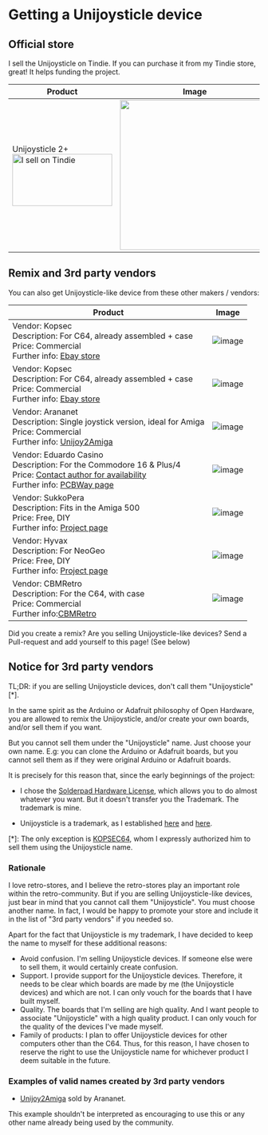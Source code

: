 # Getting a Unijoysticle device

## Official store

I sell the Unijoysticle on Tindie. If you can purchase it from my Tindie store, great! It helps funding the project.

| Product | Image |
| ------- | ----- |
| Unijoysticle 2+<br><a href="https://www.tindie.com/stores/riq/?ref=offsite_badges&utm_source=sellers_riq&utm_medium=badges&utm_campaign=badge_large"><img src="https://d2ss6ovg47m0r5.cloudfront.net/badges/tindie-larges.png" alt="I sell on Tindie" width="200" height="104"></a> | <img src="https://lh3.googleusercontent.com/pw/AM-JKLUXjtgKSpJq7tH98-28yuaWiBRLN9y0tF5wdYgk4cfPPnoVxpX2astdSZLqT5JVz2Sddw7OIjZ4xDtDL2yf04rxHvgVgu_m74OlERyXDkTKn1VnrxQWaQpGT-xA0ydgKCcCqVGhh9a_0VpfasM_PGLnOg=-no" width="300"> |

## Remix and 3rd party vendors

You can also get Unijoysticle-like device from these other makers / vendors:

| Product | Image |
| ------- | ----- |
| Vendor: Kopsec <br>Description: For C64, already assembled + case<br>Price: Commercial<br>Further info: [Ebay store][kopsec_store] |  ![image][kopsec_image] |
| Vendor: Kopsec <br>Description: For C64, already assembled + case<br>Price: Commercial<br>Further info: [Ebay store][kopsec_store_2] |  ![image][kopsec_image_2] |
| Vendor: Arananet<br>Description: Single joystick version, ideal for Amiga<br>Price: Commercial<br>Further info: [Unijoy2Amiga][arananet_store] | ![image][arananet_image] |
| Vendor: Eduardo Casino<br>Description: For the Commodore 16 & Plus/4<br>Price: [Contact author for availability][casino_contact]<br>Further info: [PCBWay page][casino_store] | ![image][casino_image] |
| Vendor: SukkoPera<br>Description: Fits in the Amiga 500<br>Price: Free, DIY<br>Further info: [Project page][sukkopera_store] <br> | ![image][sukkopera_image] |
| Vendor: Hyvax<br>Description: For NeoGeo<br>Price: Free, DIY<br>Further info: [Project page][hyvax_store] | ![image][hyvax_image] |
| Vendor: CBMRetro<br>Description: For the C64, with case<br>Price: Commercial<br>Further info:[CBMRetro][cbmretro_store] | ![image][cbmretro_image] |

[kopsec_store]: https://www.ebay.es/itm/Unijoysticle-2-in-case-Use-modern-Bluetooth-gamepads-in-your-Commodore-64-128-/233557376702
[kopsec_image]: https://lh3.googleusercontent.com/pw/ACtC-3c3XC07S03WVHKnlZhrbDd7g9YkG5QHW35Gv-PgX62odPKok5A56Jc3drYu_W2yBhXJ1k_8Qs5S2I1sKtcqXm_IgPiof5d-7Ztjrj_EIfTfWidgIg9KifyYBrLJJnKS0KcBHzLaxti-tnJdMmQ_YKEV_Q=-no-w350
[kopsec_store_2]: https://www.ebay.com/itm/234098469225?hash=item36815b2969:g:XZAAAOSwqZ9gqRBV
[kopsec_image_2]: https://lh3.googleusercontent.com/pw/AM-JKLVrpAojqCiWSkTNUB5eoIpwqwBYiJoVIrUoYUF-AdfGDXaBMCN6D88mDG2xQLi3iXRD1v_9iStIxBxhHoT7EmrvMS-lTvlOMxmksSDtOuEcffDZZVzxIo4XMyD4qd21WuseRUxk0IstAqKljqmnoBu56Q=-no-w350
[arananet_store]: https://www.arananet.net/pedidos/product/unijoy2amiga-db9-to-bluetooth-adapter-for-amiga
[arananet_image]: https://lh3.googleusercontent.com/pw/ACtC-3c9fxhjTgrKxflOyt39B3czHvLyBthrH7tFVWgUPfYTpQF_kaiuQ4wD4eUnSknf4_GLummIaJBroMAi5l4rZbXd_M0exZCglngv4BroeP6ua4UJhe1xYUWoXCNocr1NgHmINu67gSTNSu3Yf_k8YeV_lA=-no-w350
[casino_store]: https://www.pcbway.com/project/shareproject/Unijoysticle_2_for_Commodore_TED_series_of_computers__c16__c116_and_Plus_4__1.html
[casino_contact]: mail@eduardocasino.es
[casino_image]: https://lh3.googleusercontent.com/pw/AM-JKLXPLQvMdhgu51A-oNVx3er65vPHsRPHEq6PqQ67yw8JKU62-fL2edlPtO8bYyDLLjJ3AmiMQtdNzosb1_HpnLdNwqNum988Xo99m7AEIyUaFe1tXoQl8J0HKNz45nlJKugs86MGJdTwk4ioN-3JziP-rw=w350-no?authuser=0
[sukkopera_store]: https://gitlab.com/SukkoPera/unijoysticle2
[sukkopera_image]: https://lh3.googleusercontent.com/pw/AM-JKLXelHShcrWyNvOgKNv2yxMaGUA45378q-8cOzLABXbgeAnSG2svXBY2hY7XcggGakgsmkfHVzUiVopgxK730Z6VTPI1sFnK-trwQGrpejReA-jO7K1DtrZ7wxbfZfHu67iNmQZ-k7VY6oOE5oSInpLBrw=w350-no?authuser=0
[hyvax_store]: https://gitlab.com/ricardoquesada/unijoysticle2/-/tree/main/contrib/unijoysticle2-neogeo
[hyvax_image]: https://lh3.googleusercontent.com/pw/AM-JKLUoGfsqpTawu8hHNKW7fS_aZSv0JAx0VG82fqxsmhryK5XkRFE5g9dNY9QJgMAVyVyg_bjyClJHQ7zlahdeSEVSyDnlK2BBPZ-eCefoBb2Ttzut3vnSTUPMoKhofdyt5t4wXDLvMOMtnTv2wp59E-P_Rw=w350-no?authuser=0
[cbmretro_store]: https://cbmretro.fi/product/bluetooth-controller-adapter/
[cbmretro_image]: https://lh3.googleusercontent.com/pw/AM-JKLVdFl9R70hd7A9zvulx5vRModyWT6h1j7CjL_m5m72dsKSNOU2gV44EL9KVvziwdt6mwo2y91wzan6BKhsql0ZbWUPoP3ZXOTLojcKsjJrCVjpFnQK7iJ1JXyjIdp1zd2XhFkR82ImZV-9Vr_3soAez3A=w350-no?authuser=0

Did you create a remix? Are you selling Unijoysticle-like devices? Send a Pull-request and add yourself to this page! (See below)

## Notice for 3rd party vendors

TL;DR: if you are selling Unijoysticle devices, don't call them "Unijoysticle" [*].

In the same spirit as the Arduino or Adafruit philosophy of Open Hardware,
you are allowed to remix the Unijoysticle, and/or create your own boards, and/or sell
them if you want.

But you cannot sell them under the "Unijoysticle" name. Just choose your own name.
E.g: you can clone the Arduino or Adafruit boards, but you cannot sell them
as if they were original Arduino or Adafruit boards.

It is precisely for this reason that, since the early beginnings of the project:

* I chose the [Solderpad Hardware License][license],
  which allows you to do almost whatever you want. But it doesn't transfer you
  the Trademark. The trademark is mine.

* Unijoysticle is a trademark, as I established [here][uni1_tm] and [here][uni2_tm].

[*]: The only exception is [KOPSEC64][kopsec64], whom I expressly authorized him to sell
     them using the Unijoysticle name.

[license]: http://solderpad.org/licenses/SHL-2.0/
[uni1_tm]: https://retro.moe/unijoysticle/
[uni2_tm]: https://retro.moe/unijoysticle2/
[kopsec64]: https://www.ebay.com/usr/cespok_64?_trksid=p2047675.m3561.l2559

### Rationale

I love retro-stores, and I believe the retro-stores play an important role within the retro-community.
But if you are selling Unijoysticle-like devices, just bear in mind that you cannot call them "Unijoysticle".
You must choose another name. In fact, I would be happy to promote your store and include it in the
list of "3rd party vendors" if you needed so.

Apart for the fact that Unijoysticle is my trademark, I have decided to keep the name to myself for these
additional reasons:

* Avoid confusion.
  I'm selling Unijoysticle devices. If someone else were to sell them, it would certainly
  create confusion.
* Support.
  I provide support for the Unijoysticle devices. Therefore, it needs to be clear which boards are made by me (the Unijoysticle devices) and which are not. I can only vouch for the boards that I have built myself.
* Quality. The boards that I'm selling are high quality. And I want people to associate "Unijoysticle" with a
  high quality product. I can only vouch for the quality of the devices I've made myself.
* Family of products: I plan to offer Unijoysticle devices for other computers other than the C64. Thus, for this reason,
  I have chosen to reserve the right to use the Unijoysticle name for whichever product I deem suitable in the future.

### Examples of valid names created by 3rd party vendors

* [Unijoy2Amiga][unijoy] sold by Arananet.

This example shouldn't be interpreted as encouraging to use this or any other name already being used by the community.
  
[unijoy]: https://www.arananet.net/pedidos/product/unijoy2amiga-db9-to-bluetooth-adapter-for-amiga

